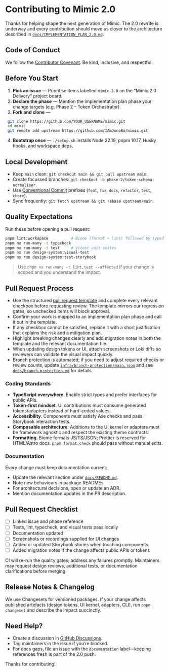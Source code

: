 # Contributing to Mimic 2.0

Thanks for helping shape the next generation of Mimic. The 2.0 rewrite is underway and every
contribution should move us closer to the architecture described in
[`docs/IMPLEMENTATION_PLAN_2.0.md`](docs/IMPLEMENTATION_PLAN_2.0.md).

## Code of Conduct

We follow the [Contributor Covenant](CODE_OF_CONDUCT.md). Be kind, inclusive, and respectful.

## Before You Start

1. **Pick an issue** — Prioritise items labelled `mimic-2.0` on the “Mimic 2.0 Delivery” project board.
2. **Declare the phase** — Mention the implementation plan phase your change targets (e.g. Phase 2 –
   Token Orchestrator).
3. **Fork and clone** —

  ```bash
   git clone https://github.com/YOUR_USERNAME/mimic.git
   cd mimic
   git remote add upstream https://github.com/IAmJonoBo/mimic.git
   ```

4. **Bootstrap once** — `./setup.sh` installs Node 22.19, pnpm 10.17, Husky hooks, and workspace deps.

## Local Development

- Keep `main` clean: `git checkout main && git pull upstream main`.
- Create focussed branches: `git checkout -b phase-2/token-schema-normaliser`.
- Use [Conventional Commit](https://www.conventionalcommits.org/) prefixes (`feat`, `fix`, `docs`,
  `refactor`, `test`, `chore`).
- Sync frequently: `git fetch upstream && git rebase upstream/main`.

## Quality Expectations

Run these before opening a pull request:

```bash
pnpm lint:workspace          # Biome (format + lint) followed by typed ESLint
pnpm nx run-many -t typecheck
pnpm nx run-many -t test     # Vitest unit suites
pnpm nx run design-system:visual-test
pnpm nx run design-system:test-storybook
```

> Use `pnpm nx run-many -t lint,test --affected` if your change is scoped and you understand the impact.

## Pull Request Process

- Use the structured [pull request template](.github/pull_request_template.md) and complete every relevant checkbox before
  requesting review. The template mirrors our regression gates, so unchecked items will block approval.
- Confirm your work is mapped to an implementation plan phase and call it out in the template.
- If any checkbox cannot be satisfied, replace it with a short justification that explains the risk and a mitigation plan.
- Highlight breaking changes clearly and add migration notes in both the template and the relevant documentation file.
- When updating design tokens or UI, attach screenshots or Loki diffs so reviewers can validate the visual impact quickly.
- Branch protection is automated; if you need to adjust required checks or review counts, update
  [`infra/branch-protection/main.json`](infra/branch-protection/main.json) and see
  [`docs/branch-protection.md`](docs/branch-protection.md) for details.

### Coding Standards

- **TypeScript everywhere**. Enable strict types and prefer interfaces for public APIs.
- **Token-first mindset**. UI contributions must consume generated tokens/adapters instead of hard-coded
  values.
- **Accessibility**. Components must satisfy Axe checks and pass Storybook interaction tests.
- **Composable architecture**. Additions to the UI kernel or adapters must be framework agnostic and
  respect the existing theme contracts.
- **Formatting**. Biome formats JS/TS/JSON; Prettier is reserved for HTML/Astro docs.
  `pnpm format:check` should pass without manual edits.

### Documentation

Every change must keep documentation current:

- Update the relevant section under [`docs/README.md`](docs/README.md).
- Note new behaviours in package READMEs.
- For architectural decisions, open or update an ADR.
- Mention documentation updates in the PR description.

## Pull Request Checklist

- [ ] Linked issue and phase reference
- [ ] Tests, lint, typecheck, and visual tests pass locally
- [ ] Documentation updated
- [ ] Screenshots or recordings supplied for UI changes
- [ ] Added or updated Storybook stories when touching components
- [ ] Added migration notes if the change affects public APIs or tokens

CI will re-run the quality gates; address any failures promptly. Maintainers may request design
reviews, additional tests, or documentation clarifications before merging.

## Release Notes & Changelog

We use Changesets for versioned packages. If your change affects published artefacts (design tokens,
UI kernel, adapters, CLI), run `pnpm changeset` and describe the impact succinctly.

## Need Help?

- Create a discussion in [GitHub Discussions](https://github.com/IAmJonoBo/mimic/discussions).
- Tag maintainers in the issue if you’re blocked.
- For docs gaps, file an issue with the `documentation` label—keeping references fresh is part of the
  2.0 push.

Thanks for contributing!
